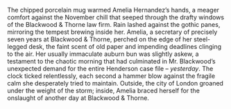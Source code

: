 The chipped porcelain mug warmed Amelia Hernandez’s hands, a meager comfort against the November chill that seeped through the drafty windows of the Blackwood & Thorne law firm.  Rain lashed against the gothic panes, mirroring the tempest brewing inside her.  Amelia, a secretary of precisely seven years at Blackwood & Thorne, perched on the edge of her steel-legged desk, the faint scent of old paper and impending deadlines clinging to the air.  Her usually immaculate auburn bun was slightly askew, a testament to the chaotic morning that had culminated in Mr. Blackwood’s unexpected demand for the entire Henderson case file – *yesterday*. The clock ticked relentlessly, each second a hammer blow against the fragile calm she desperately tried to maintain.  Outside, the city of London groaned under the weight of the storm; inside, Amelia braced herself for the onslaught of another day at Blackwood & Thorne.
